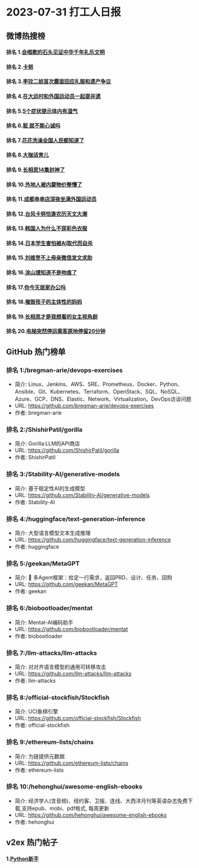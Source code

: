 # 2023-07-31 打工人日报


## 微博热搜榜

#### 排名 1.[会唱歌的石头见证中华千年礼乐文明](https://s.weibo.com/weibo?q=会唱歌的石头见证中华千年礼乐文明)
#### 排名 2.[卡努](https://s.weibo.com/weibo?q=卡努)
#### 排名 3.[李玟二姐首次露面回应礼服和遗产争议](https://s.weibo.com/weibo?q=李玟二姐首次露面回应礼服和遗产争议)
#### 排名 4.[在大运村和外国运动员一起耍非遗](https://s.weibo.com/weibo?q=在大运村和外国运动员一起耍非遗)
#### 排名 5.[5个症状提示体内有湿气](https://s.weibo.com/weibo?q=5个症状提示体内有湿气)
#### 排名 6.[脏 就不能心诚吗](https://s.weibo.com/weibo?q=脏就不能心诚吗)
#### 排名 7.[花花洗澡全国人民都知道了](https://s.weibo.com/weibo?q=花花洗澡全国人民都知道了)
#### 排名 8.[大咖话育儿](https://s.weibo.com/weibo?q=大咖话育儿)
#### 排名 9.[长相思14集封神了](https://s.weibo.com/weibo?q=长相思14集封神了)
#### 排名 10.[外地人被内蒙物价整懵了](https://s.weibo.com/weibo?q=外地人被内蒙物价整懵了)
#### 排名 11.[成都串串店深夜坐满外国运动员](https://s.weibo.com/weibo?q=成都串串店深夜坐满外国运动员)
#### 排名 12.[台风卡努恰逢农历天文大潮](https://s.weibo.com/weibo?q=台风卡努恰逢农历天文大潮)
#### 排名 13.[韩国人为什么不穿彩色衣服](https://s.weibo.com/weibo?q=韩国人为什么不穿彩色衣服)
#### 排名 14.[日本学生害怕被AI取代而自杀](https://s.weibo.com/weibo?q=日本学生害怕被AI取代而自杀)
#### 排名 15.[刘维登不上母亲微信发文求助](https://s.weibo.com/weibo?q=刘维登不上母亲微信发文求助)
#### 排名 16.[涂山璟知道不是吻痕了](https://s.weibo.com/weibo?q=涂山璟知道不是吻痕了)
#### 排名 17.[你今天居家办公吗](https://s.weibo.com/weibo?q=你今天居家办公吗)
#### 排名 18.[摧毁孩子的主体性的妈妈](https://s.weibo.com/weibo?q=摧毁孩子的主体性的妈妈)
#### 排名 19.[长相思才是我想看的女主视角剧](https://s.weibo.com/weibo?q=长相思才是我想看的女主视角剧)
#### 排名 20.[电梯突然停运乘客原地停留20分钟](https://s.weibo.com/weibo?q=电梯突然停运乘客原地停留20分钟)
## GitHub 热门榜单

### 排名 1:/bregman-arie/devops-exercises
- 简介: Linux、Jenkins、AWS、SRE、Prometheus、Docker、Python、Ansible、Git、Kubernetes、Terraform、OpenStack、SQL、NoSQL、Azure、GCP、DNS、Elastic、Network、Virtualization。DevOps访谈问题
- URL: https://github.com/bregman-arie/devops-exercises
- 作者: bregman-arie 

### 排名 2:/ShishirPatil/gorilla
- 简介: Gorilla:LLM的API商店
- URL: https://github.com/ShishirPatil/gorilla
- 作者: ShishirPatil 

### 排名 3:/Stability-AI/generative-models
- 简介: 基于稳定性AI的生成模型
- URL: https://github.com/Stability-AI/generative-models
- 作者: Stability-AI 

### 排名 4:/huggingface/text-generation-inference
- 简介: 大型语言模型文本生成推理
- URL: https://github.com/huggingface/text-generation-inference
- 作者: huggingface 

### 排名 5:/geekan/MetaGPT
- 简介: 🌟 多Agent框架：给定一行需求，返回PRD、设计、任务、回购
- URL: https://github.com/geekan/MetaGPT
- 作者: geekan 

### 排名 6:/biobootloader/mentat
- 简介: Mentat-AI编码助手
- URL: https://github.com/biobootloader/mentat
- 作者: biobootloader 

### 排名 7:/llm-attacks/llm-attacks
- 简介: 对对齐语言模型的通用可转移攻击
- URL: https://github.com/llm-attacks/llm-attacks
- 作者: llm-attacks 

### 排名 8:/official-stockfish/Stockfish
- 简介: UCI象棋引擎
- URL: https://github.com/official-stockfish/Stockfish
- 作者: official-stockfish 

### 排名 9:/ethereum-lists/chains
- 简介: 为链提供元数据
- URL: https://github.com/ethereum-lists/chains
- 作者: ethereum-lists 

### 排名 10:/hehonghui/awesome-english-ebooks
- 简介: 经济学人(含音频)、纽约客、卫报、连线、大西洋月刊等英语杂志免费下载,支持epub、mobi、pdf格式, 每周更新
- URL: https://github.com/hehonghui/awesome-english-ebooks
- 作者: hehonghui 

## v2ex 热门帖子

#### 1.[Python新手](https://www.v2ex.com/t/961077#reply6)

